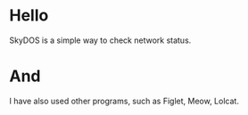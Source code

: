 # Hello
SkyDOS is a simple way to check network status.
# And
I have also used other programs, such as Figlet, Meow, Lolcat.

